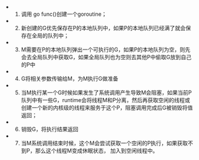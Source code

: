 - 1. 调用 go func()创建一个goroutine；
- 2. 新创建的G优先保存在P的本地队列中，如果P的本地队列已经满了就会保存在全局的队列中；
- 3. M需要在P的本地队列弹出一个可执行的G，如果P的本地队列为空，则先会去全局队列中获取G，如果全局队列也为空则去其他P中偷取G放到自己的P中
- 4. G将相关参数传输给M，为M执行G做准备
- 5. 当M执行某一个G时候如果发生了系统调用产生导致M会阻塞，如果当前P队列中有一些G，runtime会将线程M和P分离，然后再获取空闲的线程或创建一个新的内核级的线程来服务于这个P，阻塞调用完成后G被销毁将值返回；
- 6. 销毁G，将执行结果返回
- 7. 当M系统调用结束时候，这个M会尝试获取一个空闲的P执行，如果获取不到P，那么这个线程M变成休眠状态， 加入到空闲线程中。

